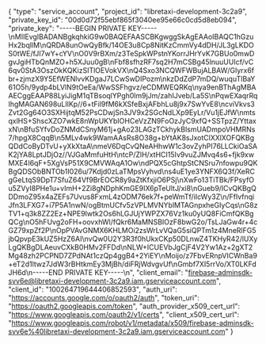 {
  "type": "service_account",
  "project_id": "libretaxi-development-3c2a9",
  "private_key_id": "00d0d72f55ebf865f3040ee95e66c0cd5d8eb094",
  "private_key": "-----BEGIN PRIVATE KEY-----\nMIIEvgIBADANBgkqhkiG9w0BAQEFAASCBKgwggSkAgEAAoIBAQC1hGzuHx2bqllM\nQRDA8unOwQyBfk/14OE3u8Cp8NitKzCmmVy4dDH/JL3gLKDOS0tWE/fJI7wY+cYV\nO0V9rBXm/z3TeSpkWPstnYKorrJHrYvK7GBUo0mwDgvJgiHTbQnMZO+h5XJuu0gB\nFbf8sfhzRF7sq2H7mCSBg45lnuuUUIcf/vC6qv0StA3OszOkKQKizSITlOEVokVX\nQ4Sxo3NCQWFWBujALBAW/Glyrx6fbr+zjmzX9Y5EfWENlvvKDgaJ7LCwSwDIPozm\nkzDdZdP7mDQ/wuquTlBaY61O5h/9ydp4bLVlN9tOeEa/WwSSFhgvz/eCDMWEQRKq\nya9enBThAgMBAAECggEAAP88LyiJigM1qTBsoqlYPgh0lm9jJm/zahIJveb/La5S\nPqwEXaqrRqIhgMAGAN698uLIlKp//6+tFil9fM6kXSfeBxjAFbhLu8j9x7SwYvE8\ncviVkvs3Zvt2Gg64O3SXHijtqM52PsCDwjSn3JV9x2SGcNdLXp9EyLr/Vu1jEJfW\nmtsqxlHS+ShscXZO7wkE8nWpUKYbIOHCeVzZN9FoOzJyC9xfQ+SSTpzZ/YttaxxN\nBfuSYfvDoZNMdCSnyM61j+gAo23LAGzTCkhykBlsmUADmpoVHMRNs7/hpgX8CqqB\n5MLv4wk9WamAAsRs8O38g+bYtAK8sJxotClXXlXOFQKBgQDdCoByDTvU+yXkXtaA\nmeV6DqCvQNeAHhwW1c3ovZyhPI76LLCkiOaSAK2jYA8LptJDjOz//VJGaMmfuHtH\ntcP/ZlH/xtHCI15Iv9vuZJMvq4s6+fjk9xwMXE4I6qF+5XgVsP51X9CMVWAqA1Ow\ndPQX5cGhtpStCNSru7nfowpu9QKBgQDSObBNTOb1I026u/7Kdjd0zLaTMpsVyhvd\ns4uE1ye3YNFX6Q3f/XeRCgGeLtqS9DpT7SfuZ64Vf9BrEOCR8y9aZtKfxjiO6PSj\nXwFo13TiTBk/FPsyfOu5ZVyI8PHe1u+vImH+2Zi8gNDphKmGE9IX6pTeUltJ/xi8\nGueb9/lCvQKBgQDDmoZ95x4aZEFs7Uvus8FxmL4zODM76ek7f+peWmTf/iIcWy3Z\n/FflvfnqiJfn3LFXG7+i7P5A1nwN/ogBtmUCfv5zVPLMVNYblMTAGnpxheGIyCqs\nG8zTV1+q3k8ZZ2Ez+NPE9Iwtk2Os6hLGJUjYWPZX76Vz1ku0yUQ8FiCmfQKBgQCg\nO5hFUvg2oFH+oovxhWl/fQkr6MaMNSBIOzF8bwG2o/TsLJaGw4r+4cGZ79xpZf2P\nOpPVAvGNMX6KHLMOi2zsWrLvVQaG5siQPTm1z4MneRlFG5jbQpvpE3kUZ5HzZ6AI\nvQw0U2Y3R3f0hUkxCKp50DLnwZ4TKHyR42/lUXyLgQKBgDLAeuvCXkB0HMv2FFDd\nNLW+ICUEVbJgCjF4V2Yw1Az+2gXT2Mg48zh2PCPND7ZPdNAt1czQp4ggB4+2YiEY\nMoijo/z7FbvERnpVICWnBa9+eT2d1ltwz7JdW3rBHtkmEy3MjBh/diFRjWdvgvUf\nGmbf7XI5rrVo/XT0LKFdJH6d\n-----END PRIVATE KEY-----\n",
  "client_email": "firebase-adminsdk-svv6e@libretaxi-development-3c2a9.iam.gserviceaccount.com",
  "client_id": "100264719644406852593",
  "auth_uri": "https://accounts.google.com/o/oauth2/auth",
  "token_uri": "https://oauth2.googleapis.com/token",
  "auth_provider_x509_cert_url": "https://www.googleapis.com/oauth2/v1/certs",
  "client_x509_cert_url": "https://www.googleapis.com/robot/v1/metadata/x509/firebase-adminsdk-svv6e%40libretaxi-development-3c2a9.iam.gserviceaccount.com"
}
